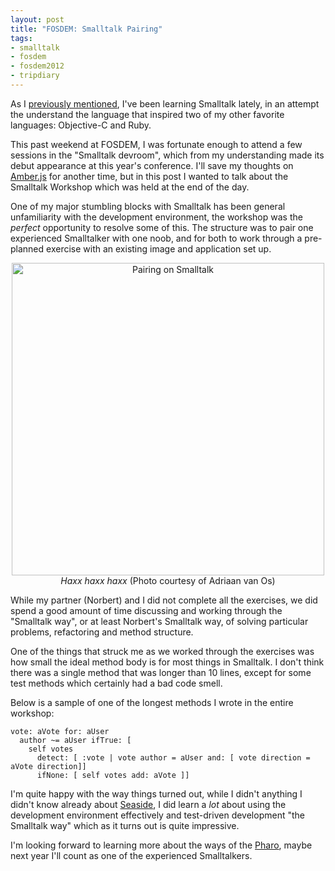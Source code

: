 ```yaml
---
layout: post
title: "FOSDEM: Smalltalk Pairing"
tags:
- smalltalk
- fosdem
- fosdem2012
- tripdiary
---
```


As I [previously mentioned](/2012/01/14/realtalk.html), I've been learning
Smalltalk lately, in an attempt the understand the language that inspired two
of my other favorite languages: Objective-C and Ruby.

This past weekend at FOSDEM, I was fortunate enough to attend a few sessions in
the "Smalltalk devroom", which from my understanding made its debut appearance
at this year's conference. I'll save my thoughts on
[Amber.js](http://www.amber-lang.net) for another time, but in this post I
wanted to talk about the Smalltalk Workshop which was held at the end of the
day.


One of my major stumbling blocks with Smalltalk has been general unfamiliarity
with the development environment, the workshop was the *perfect* opportunity to
resolve some of this. The structure was to pair one experienced Smalltalker
with one noob, and for both to work through a pre-planned exercise with an
existing image and application set up.

<center><a
href="http://www.a3aan.st/fosdem2012/index.php/view/23/01+DevRoom/IMG_6452.JPG" target="_blank"><img
src="http://agentdero.cachefly.net/unethicalblogger.com/images/pairing-on-smalltalk-at-fosdem.JPG" alt="Pairing on Smalltalk" width="500"/></a><br/><em>Haxx haxx haxx</em> (Photo courtesy of Adriaan van Os)</center>

While my partner (Norbert) and I did not complete all the exercises, we did
spend a good amount of time discussing and working through the "Smalltalk way",
or at least Norbert's Smalltalk way, of solving particular problems,
refactoring and method structure.

One of the things that struck me as we worked through the exercises was how
small the ideal method body is for most things in Smalltalk. I don't think
there was a single method that was longer than 10 lines, except for some test
methods which certainly had a bad code smell.

Below is a sample of one of the longest methods I wrote in the entire workshop:

    vote: aVote for: aUser
      author ~= aUser ifTrue: [
        self votes
          detect: [ :vote | vote author = aUser and: [ vote direction = aVote direction]]
          ifNone: [ self votes add: aVote ]]

I'm quite happy with the way things turned out, while I didn't anything I
didn't know already about [Seaside](http://www.seaside.st), I did learn a *lot*
about using the development environment effectively and test-driven development
"the Smalltalk way" which as it turns out is quite impressive.


I'm looking forward to learning more about the ways of the
[Pharo](http://www.pharo-project.org), maybe next year I'll count as one of the
experienced Smalltalkers.
